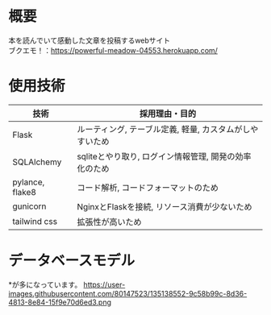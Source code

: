 # 概要
本を読んでいて感動した文章を投稿するwebサイト  
ブクエモ！：https://powerful-meadow-04553.herokuapp.com/  

# 使用技術
| 技術 | 採用理由・目的 |  
| ------------- | ------------- |  
| Flask | ルーティング, テーブル定義, 軽量, カスタムがしやすいため |  
| SQLAlchemy | sqliteとやり取り, ログイン情報管理, 開発の効率化のため |  
| pylance, flake8 | コード解析, コードフォーマットのため |  
| gunicorn | NginxとFlaskを接続, リソース消費が少ないため |  
| tailwind css | 拡張性が高いため |  

# データベースモデル
*が多になっています。
https://user-images.githubusercontent.com/80147523/135138552-9c58b99c-8d36-4813-8e84-15f9e70d6ed3.png